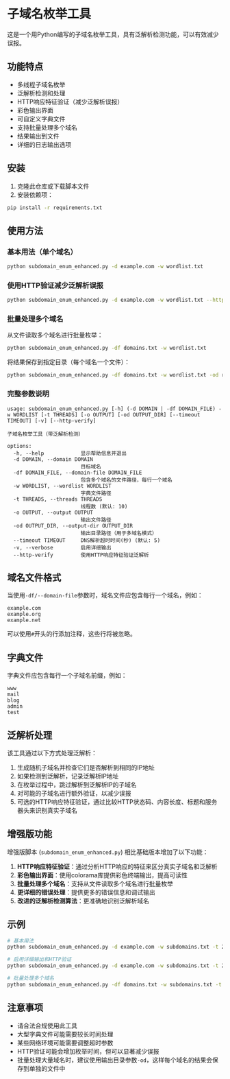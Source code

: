 # 子域名枚举工具

这是一个用Python编写的子域名枚举工具，具有泛解析检测功能，可以有效减少误报。

## 功能特点

- 多线程子域名枚举
- 泛解析检测和处理
- HTTP响应特征验证（减少泛解析误报）
- 彩色输出界面
- 可自定义字典文件
- 支持批量处理多个域名
- 结果输出到文件
- 详细的日志输出选项

## 安装

1. 克隆此仓库或下载脚本文件
2. 安装依赖项：

```bash
pip install -r requirements.txt
```

## 使用方法

### 基本用法（单个域名）

```bash
python subdomain_enum_enhanced.py -d example.com -w wordlist.txt
```

### 使用HTTP验证减少泛解析误报

```bash
python subdomain_enum_enhanced.py -d example.com -w wordlist.txt --http-verify
```

### 批量处理多个域名

从文件读取多个域名进行批量枚举：

```bash
python subdomain_enum_enhanced.py -df domains.txt -w wordlist.txt
```

将结果保存到指定目录（每个域名一个文件）：

```bash
python subdomain_enum_enhanced.py -df domains.txt -w wordlist.txt -od results
```

### 完整参数说明

```
usage: subdomain_enum_enhanced.py [-h] (-d DOMAIN | -df DOMAIN_FILE) -w WORDLIST [-t THREADS] [-o OUTPUT] [-od OUTPUT_DIR] [--timeout TIMEOUT] [-v] [--http-verify]

子域名枚举工具（带泛解析检测）

options:
  -h, --help            显示帮助信息并退出
  -d DOMAIN, --domain DOMAIN
                        目标域名
  -df DOMAIN_FILE, --domain-file DOMAIN_FILE
                        包含多个域名的文件路径，每行一个域名
  -w WORDLIST, --wordlist WORDLIST
                        字典文件路径
  -t THREADS, --threads THREADS
                        线程数 (默认: 10)
  -o OUTPUT, --output OUTPUT
                        输出文件路径
  -od OUTPUT_DIR, --output-dir OUTPUT_DIR
                        输出目录路径（用于多域名模式）
  --timeout TIMEOUT     DNS解析超时时间(秒) (默认: 5)
  -v, --verbose         启用详细输出
  --http-verify         使用HTTP响应特征验证泛解析
```

## 域名文件格式

当使用`-df/--domain-file`参数时，域名文件应包含每行一个域名，例如：

```
example.com
example.org
example.net
```

可以使用`#`开头的行添加注释，这些行将被忽略。

## 字典文件

字典文件应包含每行一个子域名前缀，例如：

```
www
mail
blog
admin
test
```

## 泛解析处理

该工具通过以下方式处理泛解析：

1. 生成随机子域名并检查它们是否解析到相同的IP地址
2. 如果检测到泛解析，记录泛解析IP地址
3. 在枚举过程中，跳过解析到泛解析IP的子域名
4. 对可能的子域名进行额外验证，以减少误报
5. 可选的HTTP响应特征验证，通过比较HTTP状态码、内容长度、标题和服务器头来识别真实子域名

## 增强版功能

增强版脚本 (`subdomain_enum_enhanced.py`) 相比基础版本增加了以下功能：

1. **HTTP响应特征验证**：通过分析HTTP响应的特征来区分真实子域名和泛解析
2. **彩色输出界面**：使用colorama库提供彩色终端输出，提高可读性
3. **批量处理多个域名**：支持从文件读取多个域名进行批量枚举
4. **更详细的错误处理**：提供更多的错误信息和调试输出
5. **改进的泛解析检测算法**：更准确地识别泛解析域名

## 示例

```bash
# 基本用法
python subdomain_enum_enhanced.py -d example.com -w subdomains.txt -t 20 -o results.txt

# 启用详细输出和HTTP验证
python subdomain_enum_enhanced.py -d example.com -w subdomains.txt -t 20 -o results.txt -v --http-verify

# 批量处理多个域名
python subdomain_enum_enhanced.py -df domains.txt -w subdomains.txt -t 20 -od results -v
```

## 注意事项

- 请合法合规使用此工具
- 大型字典文件可能需要较长时间处理
- 某些网络环境可能需要调整超时参数
- HTTP验证可能会增加枚举时间，但可以显著减少误报
- 批量处理大量域名时，建议使用输出目录参数`-od`，这样每个域名的结果会保存到单独的文件中 